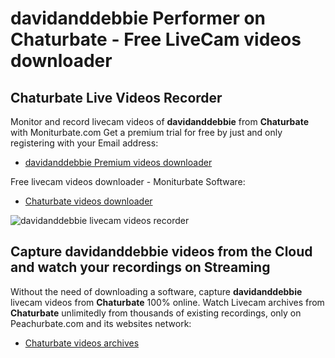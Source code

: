 # davidanddebbie Performer on Chaturbate - Free LiveCam videos downloader

## Chaturbate Live Videos Recorder

Monitor and record livecam videos of **davidanddebbie** from **Chaturbate** with Moniturbate.com
Get a premium trial for free by just and only registering with your Email address:
* [davidanddebbie Premium videos downloader](https://moniturbate.com/request-demo-licence-key.html)

Free livecam videos downloader - Moniturbate Software:
* [Chaturbate videos downloader](https://moniturbate.com/moniturbate-download-software.html)

![davidanddebbie livecam videos recorder](https://peachurnet.com/templates/moniturbate-software.png)


## Capture davidanddebbie videos from the Cloud and watch your recordings on Streaming

Without the need of downloading a software, capture **davidanddebbie** livecam videos from **Chaturbate** 100% online.
Watch Livecam archives from **Chaturbate** unlimitedly from thousands of existing recordings, only on Peachurbate.com and its websites network:
* [Chaturbate videos archives](https://peachurnet.com/)